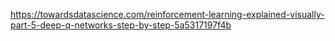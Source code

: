 https://towardsdatascience.com/reinforcement-learning-explained-visually-part-5-deep-q-networks-step-by-step-5a5317197f4b
